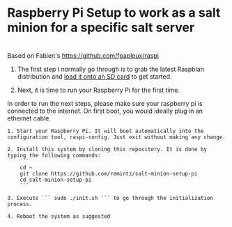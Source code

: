 #
# Raspberry Pi Setup to work as a salt minion for a specific salt server
#

Based on Fabien's https://github.com/fpapleux/raspi

1. The first step I normally go through is to grab the latest Raspbian distribution and [load it onto an SD card](https://github.com/fpapleux/raspi/wiki/Step-1:-Loading-Raspbian-onto-an-SD-Card) to get started.

2. Next, it is time to run your Raspberry Pi for the first time.

In order to run the next steps, please make sure your raspberry pi is connected to the internet.  On first boot, you would ideally plug in an ethernet cable. 

	1. Start your Raspberry Pi. It will boot automatically into the configuration tool, raspi-config. Just exit without making any change.

	2. Install this system by cloning this repository. It is done by typing the following commands:
		```
		cd ~
		git clone https://github.com/remintz/salt-minion-setup-pi
		cd salt-minion-setup-pi
		```

	3. Execute ``` sudo ./init.sh ``` to go through the initialization process.

	4. Reboot the system as suggested
